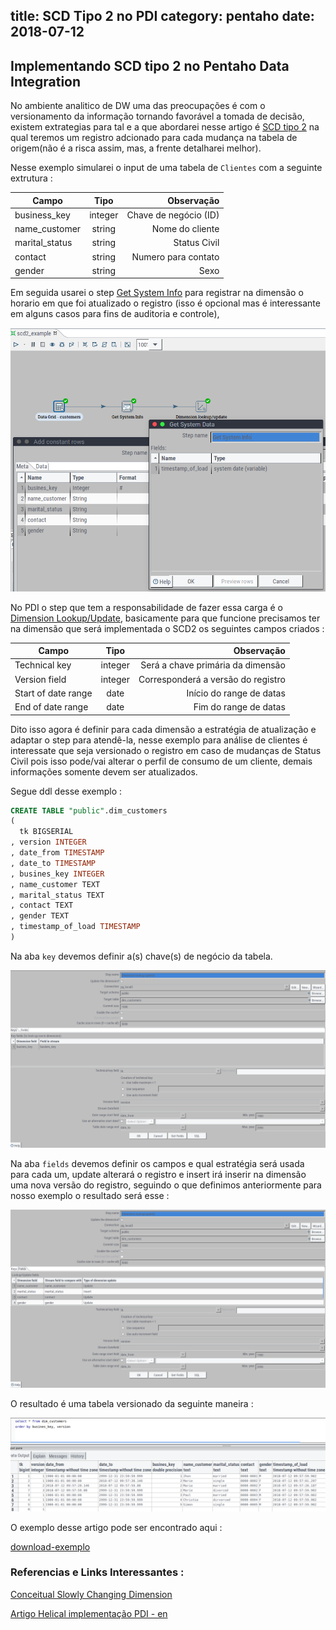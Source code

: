 title: SCD Tipo 2 no PDI
category: pentaho
date: 2018-07-12
------------------------------------

## Implementando SCD tipo 2 no Pentaho Data Integration

No ambiente analitico de DW uma das preocupações é com o versionamento da informação tornando favorável a tomada de decisão, existem extrategias para tal e a que abordarei nesse artigo é [SCD tipo 2](https://en.wikipedia.org/wiki/Slowly_changing_dimension#Type_2:_add_new_row) na qual teremos um registro adcionado para cada mudança na tabela de origem(não é a risca assim, mas, a frente detalharei melhor).

Nesse exemplo simularei o input de uma tabela de `Clientes` com a seguinte extrutura : 

| Campo | Tipo | Observação | 
| --- | :---: | ---: | 
| business_key | integer | Chave de negócio (ID) |
| name_customer | string | Nome do cliente |
| marital_status | string | Status Civil | 
| contact | string | Numero para contato |
| gender | string | Sexo |

Em seguida usarei o step [Get System Info](https://wiki.pentaho.com/display/EAI/Get+System+Info) para registrar na dimensão o horario em que foi atualizado o registro (isso é opcional mas é interessante em alguns casos para fins de auditoria e controle),

![Get System Info](./userdata/images/scd2-on-pdi-gsi.png)

No PDI o step que tem a responsabilidade de fazer essa carga é o [Dimension Lookup/Update](https://wiki.pentaho.com/display/EAI/Dimension+Lookup-Update), basicamente para que funcione precisamos ter na dimensão que será implementada o SCD2 os seguintes campos criados : 

| Campo | Tipo | Observação | 
| --- | :---: | ---: | 
| Technical key | integer | Será a chave primária da dimensão | 
| Version field | integer | Corresponderá a versão do registro | 
| Start of date range | date | Início do range de datas | 
| End of date range | date | Fim do range de datas | 

Dito isso agora é definir para cada dimensão a estratégia de atualização e adaptar o step para atendê-la, nesse exemplo para análise de clientes é interessate que seja versionado o registro em caso de mudanças de Status Civil pois isso pode/vai alterar o perfil de consumo de um cliente, demais informações somente devem ser atualizados.

Segue ddl desse exemplo : 

```sql
CREATE TABLE "public".dim_customers
(
  tk BIGSERIAL
, version INTEGER
, date_from TIMESTAMP
, date_to TIMESTAMP
, busines_key INTEGER
, name_customer TEXT
, marital_status TEXT
, contact TEXT
, gender TEXT
, timestamp_of_load TIMESTAMP
)
``` 

Na aba `key` devemos definir a(s) chave(s) de negócio da tabela.

![key config](./userdata/images/scd2-on-pdi-dlu-1.png)

Na aba `fields` devemos definir os campos e qual estratégia será usada para cada um, update alterará o registro e insert irá inserir na dimensão uma nova versão do registro, seguindo o que definimos anteriormente para nosso exemplo o resultado será esse : 

![field config](./userdata/images/scd2-on-pdi-dlu-2.png)

O resultado é uma tabela versionado da seguinte maneira : 

![field config](./userdata/images/scd2-on-pdi-final-table-view.png)

O exemplo desse artigo pode ser encontrado aqui : 

[download-exemplo](https://www.dropbox.com/sh/7xw83nlr78i3mkg/AADlH7Xzs1Sh8I2xih1U_ErRa?dl=0)

### Referencias e Links Interessantes : 

[Conceitual Slowly Changing Dimension](https://canaltech.com.br/infra/O-que-significa-e-qual-a-importancia-do-SCD-no-Data-Warehouse/)

[Artigo Helical implementação PDI - en ](https://www.helicaltech.com/slowly-changing-dimension-in-pentaho-data-integrationkettle/)
